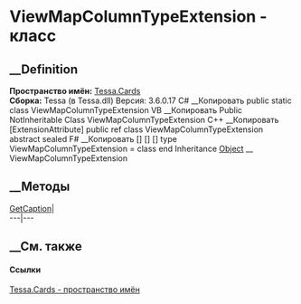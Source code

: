 # ViewMapColumnTypeExtension - класс
##  __Definition
 **Пространство имён:** [Tessa.Cards](N_Tessa_Cards.htm)  
 **Сборка:** Tessa (в Tessa.dll) Версия: 3.6.0.17
C# __Копировать
     public static class ViewMapColumnTypeExtension
VB __Копировать
    <ExtensionAttribute>
    Public NotInheritable Class ViewMapColumnTypeExtension
C++ __Копировать
    [ExtensionAttribute]
    public ref class ViewMapColumnTypeExtension abstract sealed
F# __Копировать
     [<AbstractClassAttribute>]
    [<SealedAttribute>]
    [<ExtensionAttribute>]
    type ViewMapColumnTypeExtension = class end
Inheritance
    [Object](https://learn.microsoft.com/dotnet/api/system.object) __ ViewMapColumnTypeExtension
##  __Методы
[GetCaption](M_Tessa_Cards_ViewMapColumnTypeExtension_GetCaption.htm)|  
---|---  
## __См. также
#### Ссылки
[Tessa.Cards - пространство имён](N_Tessa_Cards.htm)
